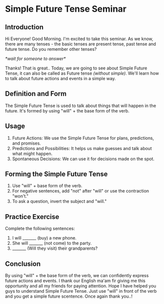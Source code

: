 # Simple Future Tense Seminar

## Introduction
Hi Everyone! Good Morning. I'm excited to take this seminar.  As we know, there are many tenses - the basic tenses are present tense, past tense and future tense. Do you remember other tenses?
 
*\*wait for someone to answer\**

Thanks! That is great.. Today, we are going to see about Simple Future Tense, it can also be called as Future tense *(without simple)*. We'll learn how to talk about future actions and events in a simple way.

## Definition and Form
The Simple Future Tense is used to talk about things that will happen in the future. It's formed by using "will" + the base form of the verb.

## Usage
1. Future Actions: We use the Simple Future Tense for plans, predictions, and promises.
2. Predictions and Possibilities: It helps us make guesses and talk about what might happen.
3. Spontaneous Decisions: We can use it for decisions made on the spot.

## Forming the Simple Future Tense
1. Use "will" + base form of the verb.
2. For negative sentences, add "not" after "will" or use the contraction "won't."
3. To ask a question, invert the subject and "will."

## Practice Exercise
Complete the following sentences:
1. I will _______ (buy) a new phone.
2. She will _______ (not come) to the party.
3. _______ (Will they visit) their grandparents?

## Conclusion
By using "will" + the base form of the verb, we can confidently express future actions and events.
I thank our English ma'am fir giving me this opportunity and all my friends for paying attention. Hope I have helped you guys to understand Simple Future Tense. Just use "will" in front of the verb and you get a simple future scentence. Once again thank you..!
